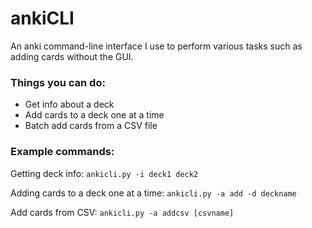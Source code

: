 # ankiCLI
An anki command-line interface I use to perform various tasks such as adding cards without the GUI.

### Things you can do:
- Get info about a deck
- Add cards to a deck one at a time
- Batch add cards from a CSV file

### Example commands:
Getting deck info:
```ankicli.py -i deck1 deck2```

Adding cards to a deck one at a time:
```ankicli.py -a add -d deckname```

Add cards from CSV:
```ankicli.py -a addcsv [csvname]```

